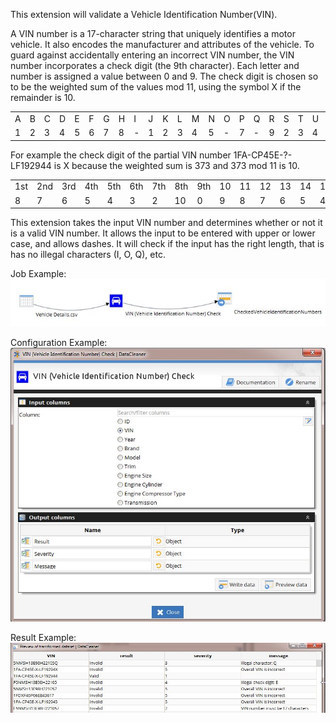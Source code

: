 This extension will validate a Vehicle Identification Number(VIN).

A VIN number is a 17-character string that uniquely identifies a motor vehicle. It also encodes the manufacturer and attributes of the vehicle.
To guard against accidentally entering an incorrect VIN number, the VIN number incorporates a check digit (the 9th character).
Each letter and number is assigned a value between 0 and 9. The check digit is chosen so to be the weighted sum of the values mod 11, using the symbol X if the remainder is 10.

<table style="width:100%">
<tr><td>A</td><td>B</td><td>C</td><td>D</td><td>E</td><td>F</td><td>G</td><td>H</td><td>I</td><td>J</td><td>K</td><td>L</td><td>M</td><td>N</td><td>O</td><td>P</td><td>Q</td><td>R</td><td>S<td>T</td><td>U</td><td>V</td><td>W</td><td>X</td><td>Y</td><td>Z</td></tr>
<tr><td>1</td><td>2</td><td>3</td><td>4</td><td>5</td><td>6</td><td>7</td><td>8</td><td>-</td><td>1</td><td>2</td><td>3</td><td>4</td><td>5</td><td>-</td><td>7</td><td>-</td><td>9</td><td>2<td>3</td><td>4</td><td>5</td><td>6</td><td>7</td><td>8</td><td>9</td></tr>
</table>

For example the check digit of the partial VIN number 1FA-CP45E-?-LF192944 is X because the weighted sum is 373 and 373 mod 11 is 10.

<table style="width:100%">
<tr><td>1st</td><td>2nd</td><td>3rd</td><td>4th</td><td>5th</td><td>6th</td><td>7th</td><td>8th</td><td>9th</td><td>10</td><td>11</td><td>12</td><td>13</td><td>14</td><td>15</td><td>16</td><td>17</td></tr>
<tr><td>8</td><td>7</td><td>6</td><td>5</td><td>4</td><td>3</td><td>2</td><td>10</td><td>0</td><td>9</td><td>8</td><td>7</td><td>6</td><td>5</td><td>4</td><td>3</td><td>2</td></tr>
</table>

This extension takes the input VIN number and determines whether or not it is a valid VIN number.
It allows the input to be entered with upper or lower case, and allows dashes.
It will check if the input has the right length, that is has no illegal characters (I, O, Q), etc.

Job Example:
![Job Example](src/main/resources/org/eobjects/datacleaner/vin/ExampleJob.jpg?raw=true "Job Example")

Configuration Example:
![Configuration Example](src/main/resources/org/eobjects/datacleaner/vin/ConfigurationExample.jpg?raw=true "Configuration Example")

Result Example:
![Result Example](src/main/resources/org/eobjects/datacleaner/vin/ExampleResult.jpg?raw=true "Result Example")


